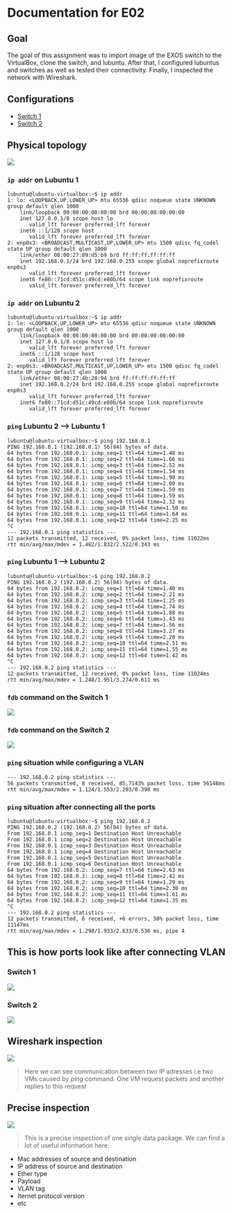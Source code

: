 # Documentation for E02

## Goal 

The goal of this assignment was to import image of the EXOS switch to the VirtualBox, clone the switch, and lubuntu. After that, I configured lubuntus and switches as well as tested their connectivity. Finally, I inspected the network with Wireshark.

## Configurations 

* [Switch 1](/documentation/E02/Switch_1.cfg)
* [Switch 2](/documentation/E02/Switch_2.cfg)

## Physical topology

![](/documentation/E02/src/E_02.png)

### **`ip addr` on Lubuntu 1**

```
lubuntu@lubuntu-virtualbox:~$ ip addr
1: lo: <LOOPBACK,UP,LOWER_UP> mtu 65536 qdisc noqueue state UNKNOWN group default qlen 1000
    link/loopback 00:00:00:00:00:00 brd 00:00:00:00:00:00
    inet 127.0.0.1/8 scope host lo
       valid_lft forever preferred_lft forever
    inet6 ::1/128 scope host 
       valid_lft forever preferred_lft forever
2: enp0s3: <BROADCAST,MULTICAST,UP,LOWER_UP> mtu 1500 qdisc fq_codel state UP group default qlen 1000
    link/ether 08:00:27:89:d5:b9 brd ff:ff:ff:ff:ff:ff
    inet 192.168.0.1/24 brd 192.168.0.255 scope global noprefixroute enp0s3
       valid_lft forever preferred_lft forever
    inet6 fe80::71cd:d51c:49cd:e80b/64 scope link noprefixroute 
       valid_lft forever preferred_lft forever
```

### **`ip addr` on Lubuntu 2**

```
lubuntu@lubuntu-virtualbox:~$ ip addr
1: lo: <LOOPBACK,UP,LOWER_UP> mtu 65536 qdisc noqueue state UNKNOWN group default qlen 1000
    link/loopback 00:00:00:00:00:00 brd 00:00:00:00:00:00
    inet 127.0.0.1/8 scope host lo
       valid_lft forever preferred_lft forever
    inet6 ::1/128 scope host 
       valid_lft forever preferred_lft forever
2: enp0s3: <BROADCAST,MULTICAST,UP,LOWER_UP> mtu 1500 qdisc fq_codel state UP group default qlen 1000
    link/ether 08:00:27:4b:28:94 brd ff:ff:ff:ff:ff:ff
    inet 192.168.0.2/24 brd 192.168.0.255 scope global noprefixroute enp0s3
       valid_lft forever preferred_lft forever
    inet6 fe80::71cd:d51c:49cd:e80b/64 scope link noprefixroute 
       valid_lft forever preferred_lft forever
```


### **`ping` Lubuntu 2 --> Lubuntu 1**

```
lubuntu@lubuntu-virtualbox:~$ ping 192.168.0.1
PING 192.168.0.1 (192.168.0.1) 56(84) bytes of data.
64 bytes from 192.168.0.1: icmp_seq=1 ttl=64 time=1.48 ms
64 bytes from 192.168.0.1: icmp_seq=2 ttl=64 time=1.66 ms
64 bytes from 192.168.0.1: icmp_seq=3 ttl=64 time=2.52 ms
64 bytes from 192.168.0.1: icmp_seq=4 ttl=64 time=1.54 ms
64 bytes from 192.168.0.1: icmp_seq=5 ttl=64 time=1.90 ms
64 bytes from 192.168.0.1: icmp_seq=6 ttl=64 time=2.00 ms
64 bytes from 192.168.0.1: icmp_seq=7 ttl=64 time=1.59 ms
64 bytes from 192.168.0.1: icmp_seq=8 ttl=64 time=1.59 ms
64 bytes from 192.168.0.1: icmp_seq=9 ttl=64 time=2.32 ms
64 bytes from 192.168.0.1: icmp_seq=10 ttl=64 time=1.50 ms
64 bytes from 192.168.0.1: icmp_seq=11 ttl=64 time=1.64 ms
64 bytes from 192.168.0.1: icmp_seq=12 ttl=64 time=2.25 ms
^C
--- 192.168.0.1 ping statistics ---
12 packets transmitted, 12 received, 0% packet loss, time 11022ms
rtt min/avg/max/mdev = 1.482/1.832/2.522/0.343 ms
```

### **`ping` Lubuntu 1 --> Lubuntu 2**

```
lubuntu@lubuntu-virtualbox:~$ ping 192.168.0.2
PING 192.168.0.2 (192.168.0.2) 56(84) bytes of data.
64 bytes from 192.168.0.2: icmp_seq=1 ttl=64 time=1.40 ms
64 bytes from 192.168.0.2: icmp_seq=2 ttl=64 time=2.21 ms
64 bytes from 192.168.0.2: icmp_seq=3 ttl=64 time=1.25 ms
64 bytes from 192.168.0.2: icmp_seq=4 ttl=64 time=2.74 ms
64 bytes from 192.168.0.2: icmp_seq=5 ttl=64 time=1.88 ms
64 bytes from 192.168.0.2: icmp_seq=6 ttl=64 time=1.43 ms
64 bytes from 192.168.0.2: icmp_seq=7 ttl=64 time=1.56 ms
64 bytes from 192.168.0.2: icmp_seq=8 ttl=64 time=3.27 ms
64 bytes from 192.168.0.2: icmp_seq=9 ttl=64 time=2.20 ms
64 bytes from 192.168.0.2: icmp_seq=10 ttl=64 time=2.51 ms
64 bytes from 192.168.0.2: icmp_seq=11 ttl=64 time=1.55 ms
64 bytes from 192.168.0.2: icmp_seq=12 ttl=64 time=1.42 ms
^C
--- 192.168.0.2 ping statistics ---
12 packets transmitted, 12 received, 0% packet loss, time 11024ms
rtt min/avg/max/mdev = 1.248/1.951/3.274/0.611 ms
```

### **`fdb` command on the Switch 1**



![](/documentation/E02/src/show-fdb-switch-1.png)

### **`fdb` command on the Switch 2**

![](/documentation/E02/src/show-fdb-switch-2.png)

### **`ping` situation while configuring a VLAN**
```
--- 192.168.0.2 ping statistics ---
56 packets transmitted, 8 received, 85,7143% packet loss, time 56146ms
rtt min/avg/max/mdev = 1.124/1.553/2.203/0.390 ms
```

### **`ping` situation after connecting all the ports**

```
lubuntu@lubuntu-virtualbox:~$ ping 192.168.0.2
PING 192.168.0.2 (192.168.0.2) 56(84) bytes of data.
From 192.168.0.1 icmp_seq=1 Destination Host Unreachable
From 192.168.0.1 icmp_seq=2 Destination Host Unreachable
From 192.168.0.1 icmp_seq=3 Destination Host Unreachable
From 192.168.0.1 icmp_seq=4 Destination Host Unreachable
From 192.168.0.1 icmp_seq=5 Destination Host Unreachable
From 192.168.0.1 icmp_seq=6 Destination Host Unreachable
64 bytes from 192.168.0.2: icmp_seq=7 ttl=64 time=2.63 ms
64 bytes from 192.168.0.2: icmp_seq=8 ttl=64 time=2.42 ms
64 bytes from 192.168.0.2: icmp_seq=9 ttl=64 time=1.29 ms
64 bytes from 192.168.0.2: icmp_seq=10 ttl=64 time=2.30 ms
64 bytes from 192.168.0.2: icmp_seq=11 ttl=64 time=1.61 ms
64 bytes from 192.168.0.2: icmp_seq=12 ttl=64 time=1.35 ms
^C
--- 192.168.0.2 ping statistics ---
12 packets transmitted, 6 received, +6 errors, 50% packet loss, time 11147ms
rtt min/avg/max/mdev = 1.290/1.933/2.633/0.536 ms, pipe 4
```

## This is how ports look like after connecting VLAN 

### **Switch 1**
![](/documentation/E02/src/switch_1_ports.png)

### **Switch 2**
![](/documentation/E02/src/switch_2_ports.png)


## Wireshark inspection 
![](/documentation/E02/src/inspection.png)

> Here we can see communication between two IP adresses i.e two VMs caused by *ping* command. One VM request packets and another replies to this request 


## Precise inspection 
![](/documentation/E02/src/complete-inspection.png)

> This is a precise inspection of one single data package.
We can find a lot of useful information here:

* Mac addresses of source and destination
* IP address of source and destination 
* Ether type
* Payload 
* VLAN tag
* Iternet protocol version
* etc

